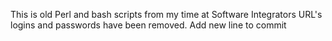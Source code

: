 This is old Perl and bash scripts from my time at Software Integrators
URL's logins and passwords have been removed.
Add new line to commit
